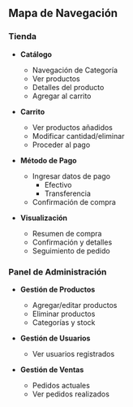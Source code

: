 ## Mapa de Navegación

### Tienda
- **Catálogo**
  - Navegación de Categoría
  - Ver productos
  - Detalles del producto
  - Agregar al carrito

- **Carrito**
  - Ver productos añadidos
  - Modificar cantidad/eliminar
  - Proceder al pago

- **Método de Pago**
  - Ingresar datos de pago
    - Efectivo
    - Transferencia
  - Confirmación de compra

- **Visualización**
  - Resumen de compra
  - Confirmación y detalles
  - Seguimiento de pedido

### Panel de Administración
- **Gestión de Productos**
  - Agregar/editar productos
  - Eliminar productos
  - Categorías y stock

- **Gestión de Usuarios**
  - Ver usuarios registrados

- **Gestión de Ventas**
  - Pedidos actuales
  - Ver pedidos realizados

